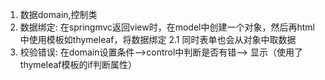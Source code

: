 1. 数据domain,控制类
2. 数据绑定: 在springmvc返回view时，在model中创建一个对象，然后再html中使用模板如thymeleaf，将数据绑定
    2.1 同时表单也会从对象中取数据
3. 校验错误: 在domain设置条件-->control中判断是否有错--> 显示（使用了thymeleaf模板的if判断属性）